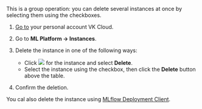 This is a group operation: you can delete several instances at once by selecting them using the checkboxes.

1. [Go to](https://msk.cloud.vk.com/app/) your personal account VK Cloud.
1. Go to **ML Platform → Instances**.
1. Delete the instance in one of the following ways:

    - Click ![ ](/en/assets/more-icon.svg "inline") for the instance and select **Delete**.
    - Select the instance using the checkbox, then click the **Delete** button above the table.
1. Confirm the deletion.

You cal also delete the instance using [MLflow Deployment Client](../manage-mlflow-client/).
